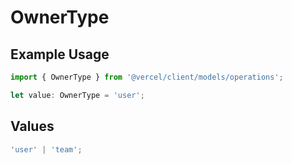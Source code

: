 # OwnerType

## Example Usage

```typescript
import { OwnerType } from '@vercel/client/models/operations';

let value: OwnerType = 'user';
```

## Values

```typescript
'user' | 'team';
```
